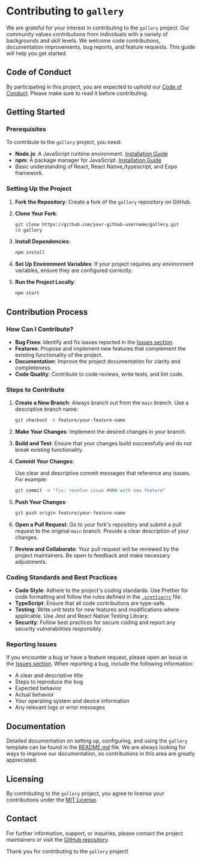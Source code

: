 # Contributing to `gallery`

We are grateful for your interest in contributing to the `gallery` project. Our community values contributions from individuals with a variety of backgrounds and skill levels. We welcome code contributions, documentation improvements, bug reports, and feature requests. This guide will help you get started.

## Code of Conduct

By participating in this project, you are expected to uphold our [Code of Conduct](CODE_OF_CONDUCT.md). Please make sure to read it before contributing.

## Getting Started

### Prerequisites

To contribute to the `gallery` project, you need:

- **Node.js**: A JavaScript runtime environment. [Installation Guide](https://nodejs.org/en/download/)
- **npm**: A package manager for JavaScript. [Installation Guide](https://docs.npmjs.com/downloading-and-installing-node-js-and-npm)
- Basic understanding of React, React Native,/typescript, and Expo framework.

### Setting Up the Project

1. **Fork the Repository**: Create a fork of the `gallery` repository on GitHub.
2. **Clone Your Fork**:

   ```bash
   git clone https://github.com/your-github-username/gallery.git
   cd gallery
   ```

3. **Install Dependencies**:

   ```bash
   npm install
   ```

4. **Set Up Environment Variables**: If your project requires any environment variables, ensure they are configured correctly.

5. **Run the Project Locally**:

   ```bash
   npm start
   ```

## Contribution Process

### How Can I Contribute?

- **Bug Fixes**: Identify and fix issues reported in the [Issues section](https://github.com/youzarsiph/gallery/issues).
- **Features**: Propose and implement new features that complement the existing functionality of the project.
- **Documentation**: Improve the project documentation for clarity and completeness.
- **Code Quality**: Contribute to code reviews, write tests, and lint code.

### Steps to Contribute

1. **Create a New Branch**: Always branch out from the `main` branch. Use a descriptive branch name:

   ```bash
   git checkout -b feature/your-feature-name
   ```

2. **Make Your Changes**: Implement the desired changes in your branch.

3. **Build and Test**: Ensure that your changes build successfully and do not break existing functionality.

4. **Commit Your Changes**:

   Use clear and descriptive commit messages that reference any issues. For example:

   ```bash
   git commit -m "fix: resolve issue #NNN with new feature"
   ```

5. **Push Your Changes**:

   ```bash
   git push origin feature/your-feature-name
   ```

6. **Open a Pull Request**: Go to your fork's repository and submit a pull request to the original `main` branch. Provide a clear description of your changes.

7. **Review and Collaborate**: Your pull request will be reviewed by the project maintainers. Be open to feedback and make necessary adjustments.

### Coding Standards and Best Practices

- **Code Style**: Adhere to the project's coding standards. Use Prettier for code formatting and follow the rules defined in the [`.prettierrc`](.prettierrc) file.
- **TypeScript**: Ensure that all code contributions are type-safe.
- **Testing**: Write unit tests for new features and modifications where applicable. Use Jest and React Native Testing Library.
- **Security**: Follow best practices for secure coding and report any security vulnerabilities responsibly.

### Reporting Issues

If you encounter a bug or have a feature request, please open an issue in the [Issues section](https://github.com/youzarsiph/gallery/issues).
When reporting a bug, include the following information:

- A clear and descriptive title
- Steps to reproduce the bug
- Expected behavior
- Actual behavior
- Your operating system and device information
- Any relevant logs or error messages

## Documentation

Detailed documentation on setting up, configuring, and using the `gallery` template can be found in the [README.md](README.md) file. We are always looking for ways to improve our documentation, so contributions in this area are greatly appreciated.

## Licensing

By contributing to the `gallery` project, you agree to license your contributions under the [MIT License](LICENSE).

## Contact

For further information, support, or inquiries, please contact the project maintainers or visit the [GitHub repository](https://github.com/youzarsiph/gallery).

Thank you for contributing to the `gallery` project!
